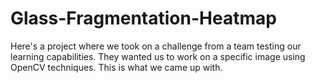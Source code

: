 # Glass-Fragmentation-Heatmap
Here's a project where we took on a challenge from a team testing our learning capabilities. They wanted us to work on a specific image using OpenCV techniques. This is what we came up with.
